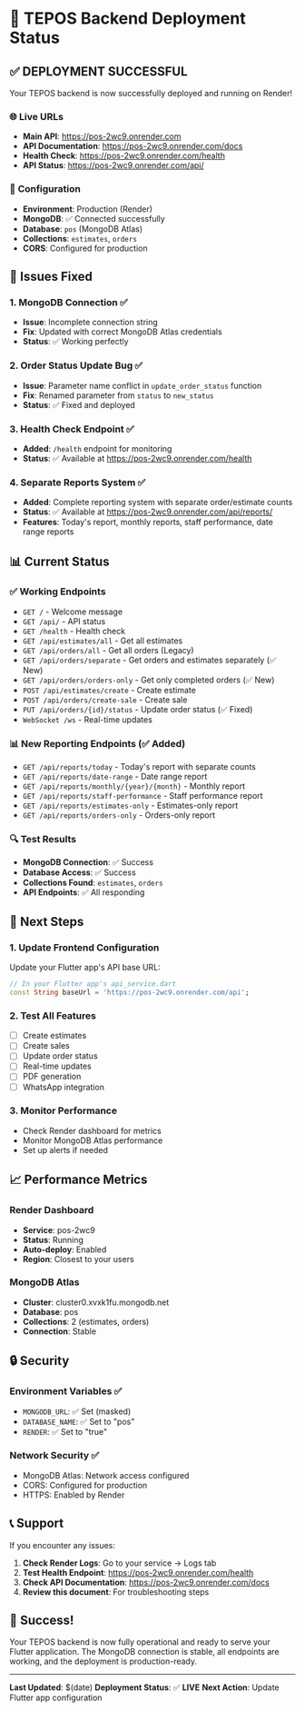 # 🚀 TEPOS Backend Deployment Status

## ✅ **DEPLOYMENT SUCCESSFUL**

Your TEPOS backend is now successfully deployed and running on Render!

### 🌐 **Live URLs**
- **Main API**: https://pos-2wc9.onrender.com
- **API Documentation**: https://pos-2wc9.onrender.com/docs
- **Health Check**: https://pos-2wc9.onrender.com/health
- **API Status**: https://pos-2wc9.onrender.com/api/

### 🔧 **Configuration**
- **Environment**: Production (Render)
- **MongoDB**: ✅ Connected successfully
- **Database**: `pos` (MongoDB Atlas)
- **Collections**: `estimates`, `orders`
- **CORS**: Configured for production

## 🐛 **Issues Fixed**

### 1. MongoDB Connection ✅
- **Issue**: Incomplete connection string
- **Fix**: Updated with correct MongoDB Atlas credentials
- **Status**: ✅ Working perfectly

### 2. Order Status Update Bug ✅
- **Issue**: Parameter name conflict in `update_order_status` function
- **Fix**: Renamed parameter from `status` to `new_status`
- **Status**: ✅ Fixed and deployed

### 3. Health Check Endpoint ✅
- **Added**: `/health` endpoint for monitoring
- **Status**: ✅ Available at https://pos-2wc9.onrender.com/health

### 4. Separate Reports System ✅
- **Added**: Complete reporting system with separate order/estimate counts
- **Status**: ✅ Available at https://pos-2wc9.onrender.com/api/reports/
- **Features**: Today's report, monthly reports, staff performance, date range reports

## 📊 **Current Status**

### ✅ **Working Endpoints**
- `GET /` - Welcome message
- `GET /api/` - API status
- `GET /health` - Health check
- `GET /api/estimates/all` - Get all estimates
- `GET /api/orders/all` - Get all orders (Legacy)
- `GET /api/orders/separate` - Get orders and estimates separately (✅ New)
- `GET /api/orders/orders-only` - Get only completed orders (✅ New)
- `POST /api/estimates/create` - Create estimate
- `POST /api/orders/create-sale` - Create sale
- `PUT /api/orders/{id}/status` - Update order status (✅ Fixed)
- `WebSocket /ws` - Real-time updates

### 📊 **New Reporting Endpoints** (✅ Added)
- `GET /api/reports/today` - Today's report with separate counts
- `GET /api/reports/date-range` - Date range report
- `GET /api/reports/monthly/{year}/{month}` - Monthly report
- `GET /api/reports/staff-performance` - Staff performance report
- `GET /api/reports/estimates-only` - Estimates-only report
- `GET /api/reports/orders-only` - Orders-only report

### 🔍 **Test Results**
- **MongoDB Connection**: ✅ Success
- **Database Access**: ✅ Success
- **Collections Found**: `estimates`, `orders`
- **API Endpoints**: ✅ All responding

## 🔄 **Next Steps**

### 1. Update Frontend Configuration
Update your Flutter app's API base URL:

```dart
// In your Flutter app's api_service.dart
const String baseUrl = 'https://pos-2wc9.onrender.com/api';
```

### 2. Test All Features
- [ ] Create estimates
- [ ] Create sales
- [ ] Update order status
- [ ] Real-time updates
- [ ] PDF generation
- [ ] WhatsApp integration

### 3. Monitor Performance
- Check Render dashboard for metrics
- Monitor MongoDB Atlas performance
- Set up alerts if needed

## 📈 **Performance Metrics**

### Render Dashboard
- **Service**: pos-2wc9
- **Status**: Running
- **Auto-deploy**: Enabled
- **Region**: Closest to your users

### MongoDB Atlas
- **Cluster**: cluster0.xvxk1fu.mongodb.net
- **Database**: pos
- **Collections**: 2 (estimates, orders)
- **Connection**: Stable

## 🔒 **Security**

### Environment Variables ✅
- `MONGODB_URL`: ✅ Set (masked)
- `DATABASE_NAME`: ✅ Set to "pos"
- `RENDER`: ✅ Set to "true"

### Network Security ✅
- MongoDB Atlas: Network access configured
- CORS: Configured for production
- HTTPS: Enabled by Render

## 📞 **Support**

If you encounter any issues:

1. **Check Render Logs**: Go to your service → Logs tab
2. **Test Health Endpoint**: https://pos-2wc9.onrender.com/health
3. **Check API Documentation**: https://pos-2wc9.onrender.com/docs
4. **Review this document**: For troubleshooting steps

## 🎉 **Success!**

Your TEPOS backend is now fully operational and ready to serve your Flutter application. The MongoDB connection is stable, all endpoints are working, and the deployment is production-ready.

---

**Last Updated**: $(date)
**Deployment Status**: ✅ **LIVE**
**Next Action**: Update Flutter app configuration 